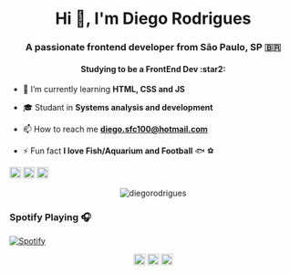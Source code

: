 <h1 align="center">Hi 👋, I'm Diego Rodrigues</h1>
<h3 align="center">A passionate frontend developer from São Paulo, SP 🇧🇷</h3>
<h4 align="center">Studying to be a FrontEnd Dev :star2:</h4>


- 🌱 I’m currently learning **HTML, CSS and JS**

- :mortar_board: Studant in **Systems analysis and development**

- 📫 How to reach me **diego.sfc100@hotmail.com**

- ⚡ Fun fact **I love Fish/Aquarium and Football** :fish: :soccer:

<p align="left"><img src="https://devicons.github.io/devicon/devicon.git/icons/css3/css3-original-wordmark.svg" alt="css3" width="20" height="20"/> <img src="https://devicons.github.io/devicon/devicon.git/icons/html5/html5-original-wordmark.svg" alt="html5" width="20" height="20"/> <img src="https://devicons.github.io/devicon/devicon.git/icons/javascript/javascript-original.svg" alt="javascript" width="20" height="20"/></p><p align="center"> <img src="https://github-readme-stats.vercel.app/api?username=diegosfc100&show_icons=true" alt="diegorodrigues" /> </p>

### Spotify Playing 🎧                
[![Spotify](https://now-playing-spotify.vercel.app/api/spotify)](https://open.spotify.com/user/trqormheea2rv9bi3bpxog0ut)

<p align="center">
<a href="https://twitter.com/dgo_rodrigues7" target="blank"><img align="center" src="https://cdn.jsdelivr.net/npm/simple-icons@3.0.1/icons/twitter.svg" alt="diegorodrigues" height="20" width="20" /></a>
<a href="https://www.linkedin.com/in/dgorodrigues7/" target="blank"><img align="center" src="https://cdn.jsdelivr.net/npm/simple-icons@3.0.1/icons/linkedin.svg" alt="diegorodrigues" height="20" width="20" /></a>
<a href="https://instagram.com/dgo_rodrigues7" target="blank"><img align="center" src="https://cdn.jsdelivr.net/npm/simple-icons@3.0.1/icons/instagram.svg" alt="diegorodrigues" height="20" width="20" /></a>
</p>
